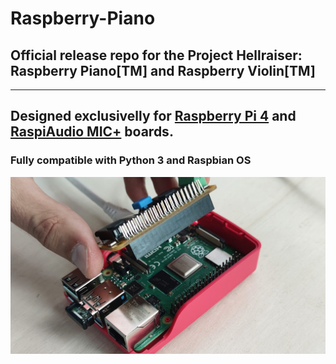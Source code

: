 # Raspberry-Piano
## Official release repo for the Project Hellraiser: Raspberry Piano[TM] and Raspberry Violin[TM]

***

## Designed exclusivelly for [Raspberry Pi 4](https://www.raspberrypi.org/) and [RaspiAudio MIC+](https://raspiaudio.com/) boards.
### Fully compatible with Python 3 and Raspbian OS

![Raspberry Piano](https://github.com/asigalov61/Raspberry-Piano/raw/main/Screenshots/Raspberry-Piano.jpg?raw=true)


